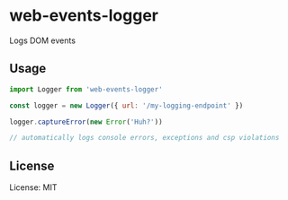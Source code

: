 # web-events-logger

Logs DOM events

## Usage

```javascript
import Logger from 'web-events-logger'

const logger = new Logger({ url: '/my-logging-endpoint' })

logger.captureError(new Error('Huh?'))

// automatically logs console errors, exceptions and csp violations
```

## License

License: MIT

